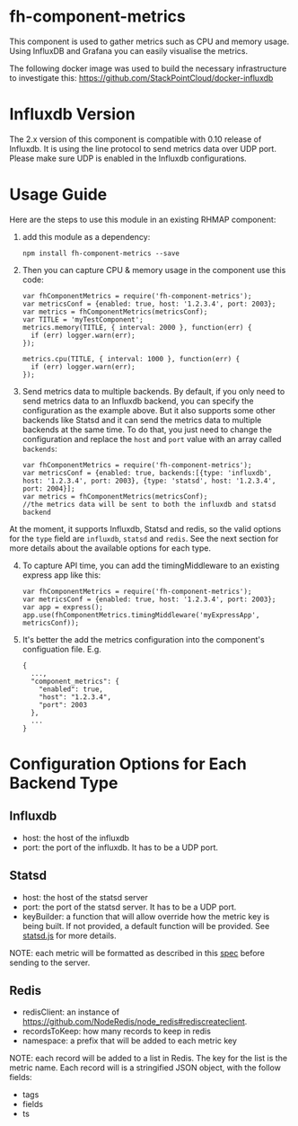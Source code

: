 # fh-component-metrics 

This component is used to gather metrics such as CPU and memory usage. Using InfluxDB and 
Grafana you can easily visualise the metrics.

The following docker image was used to build the necessary infrastructure
to investigate this:
https://github.com/StackPointCloud/docker-influxdb

# Influxdb Version

The 2.x version of this component is compatible with 0.10 release of Influxdb. It is using the line protocol to send metrics data over UDP port. Please make sure UDP is enabled in the Influxdb configurations.

# Usage Guide

Here are the steps to use this module in an existing RHMAP component:

1. add this module as a dependency:

    ```
    npm install fh-component-metrics --save
    ```

2. Then you can capture CPU & memory usage in the component use this code:

    ```
    var fhComponentMetrics = require('fh-component-metrics');
    var metricsConf = {enabled: true, host: '1.2.3.4', port: 2003};
    var metrics = fhComponentMetrics(metricsConf);
    var TITLE = 'myTestComponent';
    metrics.memory(TITLE, { interval: 2000 }, function(err) {
      if (err) logger.warn(err);
    });

    metrics.cpu(TITLE, { interval: 1000 }, function(err) {
      if (err) logger.warn(err);
    });
    ```

3. Send metrics data to multiple backends. By default, if you only need to send metrics data to an Influxdb backend, you can specify the configuration as the example above. But it also supports some other backends like Statsd and it can send the metrics data to multiple backends at the same time. To do that, you just need to change the configuration and replace the `host` and `port` value with an array called `backends`:

   ```
   var fhComponentMetrics = require('fh-component-metrics');
   var metricsConf = {enabled: true, backends:[{type: 'influxdb', host: '1.2.3.4', port: 2003}, {type: 'statsd', host: '1.2.3.4', port: 2004}];
   var metrics = fhComponentMetrics(metricsConf);
   //the metrics data will be sent to both the influxdb and statsd backend
   ```

At the moment, it supports Influxdb, Statsd and redis, so the valid options for the `type` field are `influxdb`, `statsd` and `redis`. See the next section for more details about the available options for each type.

4. To capture API time, you can add the timingMiddleware to an existing express app like this:

    ```
    var fhComponentMetrics = require('fh-component-metrics');
    var metricsConf = {enabled: true, host: '1.2.3.4', port: 2003};
    var app = express();
    app.use(fhComponentMetrics.timingMiddleware('myExpressApp', metricsConf));
    ```

5. It's better the add the metrics configuration into the component's configuation file. E.g.

    ```
    {
      ...,
      "component_metrics": {
        "enabled": true,
        "host": "1.2.3.4",
        "port": 2003
      },
      ...
    }
    ```

# Configuration Options for Each Backend Type

## Influxdb

* host: the host of the influxdb
* port: the port of the influxdb. It has to be a UDP port.

## Statsd

* host: the host of the statsd server
* port: the port of the statsd server. It has to be a UDP port.
* keyBuilder: a function that will allow override how the metric key is being built. If not provided, a default function will be provided. See [statsd.js](./lib/clients/statsd.js) for more details.

NOTE: each metric will be formatted as described in this [spec](https://github.com/b/statsd_spec) before sending to the server.

## Redis

* redisClient: an instance of https://github.com/NodeRedis/node_redis#rediscreateclient. 
* recordsToKeep: how many records to keep in redis
* namespace: a prefix that will be added to each metric key

NOTE: each record will be added to a list in Redis. The key for the list is the metric name. Each record will is a stringified JSON object, with the follow fields:

* tags
* fields
* ts